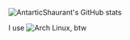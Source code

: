 ![AntarticShaurant's GitHub stats](https://github-readme-stats.vercel.app/api?username=AntarticShaurant&show_icons=true&count_private=true&include_all_commits=true)

<!--[![trophy](https://github-profile-trophy.vercel.app/?username=AntarticShaurant&no-background=true)](https://github.com/ryo-ma/github-profile-trophy)-->

I use ![Arch Linux](https://img.shields.io/badge/Arch_Linux-1793D1?style=for-the-badge&logo=arch-linux&logoColor=white), btw
